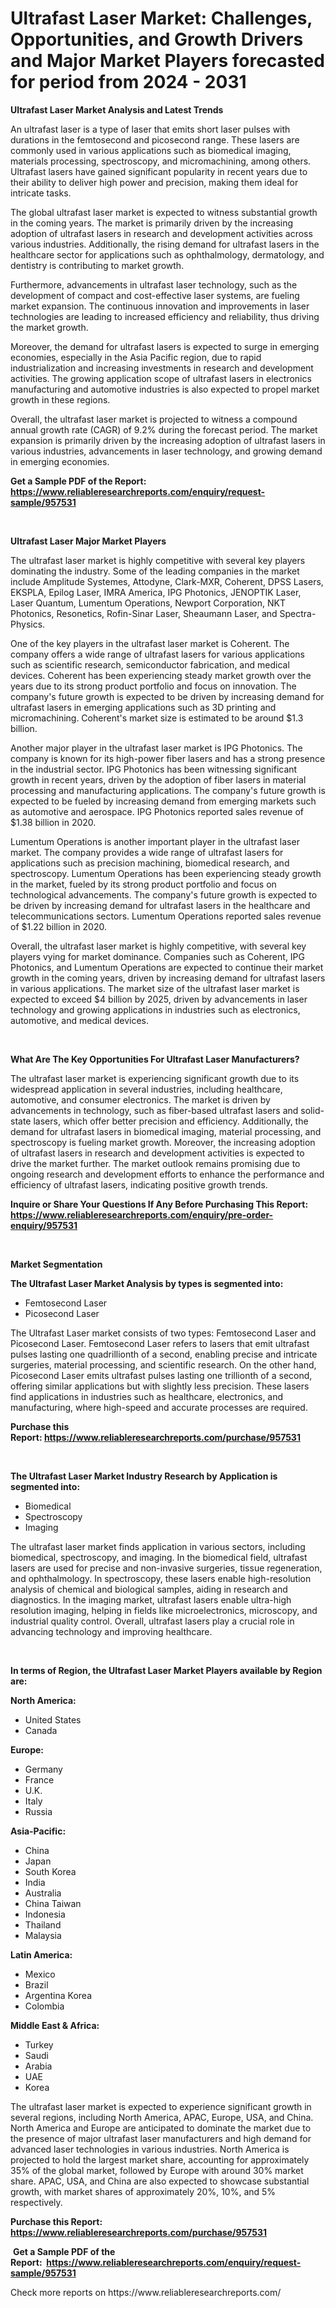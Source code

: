 <p><h1>Ultrafast Laser Market: Challenges, Opportunities, and Growth Drivers and Major Market Players forecasted for period from 2024 - 2031</h1></p><p><strong>Ultrafast Laser Market Analysis and Latest Trends</strong></p>
<p><p>An ultrafast laser is a type of laser that emits short laser pulses with durations in the femtosecond and picosecond range. These lasers are commonly used in various applications such as biomedical imaging, materials processing, spectroscopy, and micromachining, among others. Ultrafast lasers have gained significant popularity in recent years due to their ability to deliver high power and precision, making them ideal for intricate tasks.</p><p>The global ultrafast laser market is expected to witness substantial growth in the coming years. The market is primarily driven by the increasing adoption of ultrafast lasers in research and development activities across various industries. Additionally, the rising demand for ultrafast lasers in the healthcare sector for applications such as ophthalmology, dermatology, and dentistry is contributing to market growth.</p><p>Furthermore, advancements in ultrafast laser technology, such as the development of compact and cost-effective laser systems, are fueling market expansion. The continuous innovation and improvements in laser technologies are leading to increased efficiency and reliability, thus driving the market growth.</p><p>Moreover, the demand for ultrafast lasers is expected to surge in emerging economies, especially in the Asia Pacific region, due to rapid industrialization and increasing investments in research and development activities. The growing application scope of ultrafast lasers in electronics manufacturing and automotive industries is also expected to propel market growth in these regions.</p><p>Overall, the ultrafast laser market is projected to witness a compound annual growth rate (CAGR) of 9.2% during the forecast period. The market expansion is primarily driven by the increasing adoption of ultrafast lasers in various industries, advancements in laser technology, and growing demand in emerging economies.</p></p>
<p><strong>Get a Sample PDF of the Report:&nbsp; <a href="https://www.reliableresearchreports.com/enquiry/request-sample/957531">https://www.reliableresearchreports.com/enquiry/request-sample/957531</a></strong></p>
<p>&nbsp;</p>
<p><strong>Ultrafast Laser Major Market Players</strong></p>
<p><p>The ultrafast laser market is highly competitive with several key players dominating the industry. Some of the leading companies in the market include Amplitude Systemes, Attodyne, Clark-MXR, Coherent, DPSS Lasers, EKSPLA, Epilog Laser, IMRA America, IPG Photonics, JENOPTIK Laser, Laser Quantum, Lumentum Operations, Newport Corporation, NKT Photonics, Resonetics, Rofin-Sinar Laser, Sheaumann Laser, and Spectra-Physics.</p><p>One of the key players in the ultrafast laser market is Coherent. The company offers a wide range of ultrafast lasers for various applications such as scientific research, semiconductor fabrication, and medical devices. Coherent has been experiencing steady market growth over the years due to its strong product portfolio and focus on innovation. The company's future growth is expected to be driven by increasing demand for ultrafast lasers in emerging applications such as 3D printing and micromachining. Coherent's market size is estimated to be around $1.3 billion.</p><p>Another major player in the ultrafast laser market is IPG Photonics. The company is known for its high-power fiber lasers and has a strong presence in the industrial sector. IPG Photonics has been witnessing significant growth in recent years, driven by the adoption of fiber lasers in material processing and manufacturing applications. The company's future growth is expected to be fueled by increasing demand from emerging markets such as automotive and aerospace. IPG Photonics reported sales revenue of $1.38 billion in 2020.</p><p>Lumentum Operations is another important player in the ultrafast laser market. The company provides a wide range of ultrafast lasers for applications such as precision machining, biomedical research, and spectroscopy. Lumentum Operations has been experiencing steady growth in the market, fueled by its strong product portfolio and focus on technological advancements. The company's future growth is expected to be driven by increasing demand for ultrafast lasers in the healthcare and telecommunications sectors. Lumentum Operations reported sales revenue of $1.22 billion in 2020.</p><p>Overall, the ultrafast laser market is highly competitive, with several key players vying for market dominance. Companies such as Coherent, IPG Photonics, and Lumentum Operations are expected to continue their market growth in the coming years, driven by increasing demand for ultrafast lasers in various applications. The market size of the ultrafast laser market is expected to exceed $4 billion by 2025, driven by advancements in laser technology and growing applications in industries such as electronics, automotive, and medical devices.</p></p>
<p>&nbsp;</p>
<p><strong>What Are The Key Opportunities For Ultrafast Laser Manufacturers?</strong></p>
<p><p>The ultrafast laser market is experiencing significant growth due to its widespread application in several industries, including healthcare, automotive, and consumer electronics. The market is driven by advancements in technology, such as fiber-based ultrafast lasers and solid-state lasers, which offer better precision and efficiency. Additionally, the demand for ultrafast lasers in biomedical imaging, material processing, and spectroscopy is fueling market growth. Moreover, the increasing adoption of ultrafast lasers in research and development activities is expected to drive the market further. The market outlook remains promising due to ongoing research and development efforts to enhance the performance and efficiency of ultrafast lasers, indicating positive growth trends.</p></p>
<p><strong>Inquire or Share Your Questions If Any Before Purchasing This Report: <a href="https://www.reliableresearchreports.com/enquiry/pre-order-enquiry/957531">https://www.reliableresearchreports.com/enquiry/pre-order-enquiry/957531</a></strong></p>
<p>&nbsp;</p>
<p><strong>Market Segmentation</strong></p>
<p><strong>The Ultrafast Laser Market Analysis by types is segmented into:</strong></p>
<p><ul><li>Femtosecond Laser</li><li>Picosecond Laser</li></ul></p>
<p><p>The Ultrafast Laser market consists of two types: Femtosecond Laser and Picosecond Laser. Femtosecond Laser refers to lasers that emit ultrafast pulses lasting one quadrillionth of a second, enabling precise and intricate surgeries, material processing, and scientific research. On the other hand, Picosecond Laser emits ultrafast pulses lasting one trillionth of a second, offering similar applications but with slightly less precision. These lasers find applications in industries such as healthcare, electronics, and manufacturing, where high-speed and accurate processes are required.</p></p>
<p><strong>Purchase this Report:&nbsp;<a href="https://www.reliableresearchreports.com/purchase/957531">https://www.reliableresearchreports.com/purchase/957531</a></strong></p>
<p>&nbsp;</p>
<p><strong>The Ultrafast Laser Market Industry Research by Application is segmented into:</strong></p>
<p><ul><li>Biomedical</li><li>Spectroscopy</li><li>Imaging</li></ul></p>
<p><p>The ultrafast laser market finds application in various sectors, including biomedical, spectroscopy, and imaging. In the biomedical field, ultrafast lasers are used for precise and non-invasive surgeries, tissue regeneration, and ophthalmology. In spectroscopy, these lasers enable high-resolution analysis of chemical and biological samples, aiding in research and diagnostics. In the imaging market, ultrafast lasers enable ultra-high resolution imaging, helping in fields like microelectronics, microscopy, and industrial quality control. Overall, ultrafast lasers play a crucial role in advancing technology and improving healthcare.</p></p>
<p>&nbsp;</p>
<p><strong>In terms of Region, the Ultrafast Laser Market Players available by Region are:</strong></p>
<p>
    <p> <strong> North America: </strong>
        <ul>
            <li>United States</li>
            <li>Canada</li>
        </ul>
        </p> 
    <p> <strong> Europe: </strong>
        <ul>
            <li>Germany</li>
            <li>France</li>
            <li>U.K.</li>
            <li>Italy</li>
            <li>Russia</li>
        </ul>
        </p> 
    <p> <strong> Asia-Pacific: </strong>
        <ul>
            <li>China</li>
            <li>Japan</li>
            <li>South Korea</li>
            <li>India</li>
            <li>Australia</li>
            <li>China Taiwan</li>
            <li>Indonesia</li>
            <li>Thailand</li>
            <li>Malaysia</li>
        </ul>
        </p> 
    <p> <strong> Latin America: </strong>
        <ul>
            <li>Mexico</li>
            <li>Brazil</li>
            <li>Argentina Korea</li>
            <li>Colombia</li>
        </ul>
        </p> 
    <p> <strong> Middle East & Africa: </strong>
        <ul>
            <li>Turkey</li>
            <li>Saudi</li>
            <li>Arabia</li>
            <li>UAE</li>
            <li>Korea</li>
        </ul>
    </p>
    </p>
<p><p>The ultrafast laser market is expected to experience significant growth in several regions, including North America, APAC, Europe, USA, and China. North America and Europe are anticipated to dominate the market due to the presence of major ultrafast laser manufacturers and high demand for advanced laser technologies in various industries. North America is projected to hold the largest market share, accounting for approximately 35% of the global market, followed by Europe with around 30% market share. APAC, USA, and China are also expected to showcase substantial growth, with market shares of approximately 20%, 10%, and 5% respectively.</p></p>
<p><strong>Purchase this Report: <a href="https://www.reliableresearchreports.com/purchase/957531">https://www.reliableresearchreports.com/purchase/957531</a></strong></p>
<p>&nbsp;<strong>Get a Sample PDF of the Report:&nbsp;&nbsp;<a href="https://www.reliableresearchreports.com/enquiry/request-sample/957531">https://www.reliableresearchreports.com/enquiry/request-sample/957531</a></strong></p>
<p><strong></strong></p>
<p>Check more reports on https://www.reliableresearchreports.com/</p>